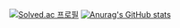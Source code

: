 [![Solved.ac
프로필](http://mazassumnida.wtf/api/v2/generate_badge?boj=ljg0610)](https://solved.ac/ljg0610)
[![Anurag's GitHub stats](https://github-readme-stats.vercel.app/api?username=ljg0610)](https://github.com/ljg0610/github-readme-stats)
